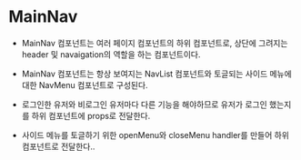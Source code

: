 # MainNav

- MainNav 컴포넌트는 여러 페이지 컴포넌트의 하위 컴포넌트로, 상단에 그려지는 header 및 navaigation의 역할을 하는 컴포넌트이다.

- MainNav 컴포넌트는 항상 보여지는 NavList 컴포넌트와 토글되는 사이드 메뉴에 대한 NavMenu 컴포넌트로 구성된다.

- 로그인한 유저와 비로그인 유저마다 다른 기능을 해야하므로 유저가 로그인 했는지를 하위 컴포넌트에 props로 전달한다.

- 사이드 메뉴를 토글하기 위한 openMenu와 closeMenu handler를 만들어 하위 컴포넌트로 전달한다..
